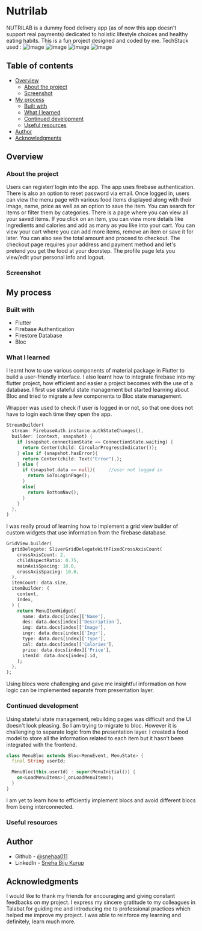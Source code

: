 # Nutrilab

NUTRILAB is a dummy food delivery app (as of now this app doesn't support real payments) dedicated to holistic lifestyle choices and healthy eating habits. 
This is a fun project designed and coded by me.
TechStack used :
![image](https://github.com/snehaa011/nutrilab/assets/122629654/e97c0009-17c7-4f50-aaff-8c35b3c2a4fe)
![image](https://github.com/snehaa011/nutrilab/assets/122629654/8afb2c9c-d194-49e4-a773-32339d66e691)
![image](https://github.com/snehaa011/nutrilab/assets/122629654/f9443851-c9bf-44ab-abe4-06d5bafd9be0)
![image](https://github.com/snehaa011/nutrilab/assets/122629654/be8cd94c-8eb6-4d69-9ae4-5c89b95e8c94)

## Table of contents

- [Overview](#overview)
  - [About the project](#about-the-project)
  - [Screenshot](#screenshot)
- [My process](#my-process)
  - [Built with](#built-with)
  - [What I learned](#what-i-learned)
  - [Continued development](#continued-development)
  - [Useful resources](#useful-resources)
- [Author](#author)
- [Acknowledgments](#acknowledgments)

## Overview

### About the project

Users can register/ login into the app. The app uses firebase authentication. There is also an option to reset password via email.
Once logged in, users can view the menu page with various food items displayed along with their image, name, price as well as an option to save the item.
You can search for items or filter them by categories.
There is a page where you can view all your saved items.
If you click on an item, you can view more details like ingredients and calories and add as many as you like into your cart.
You can view your cart where you can add more items, remove an item or save it for later. You can also see the total amount and proceed to checkout.
The checkout page requires your address and payment method and let's pretend you get the food at your doorstep.
The profile page lets you view/edit your personal info and logout.

### Screenshot


## My process

### Built with

- Flutter
- Firebase Authentication
- Firestore Database
- Bloc

### What I learned

I learnt how to use various components of material package in Flutter to build a user-friendly interface. I also learnt how to integrate firebase into my flutter project, how efficient and easier a project becomes with the use of a database. I first use stateful state management but started learning about Bloc and tried to migrate a few components to Bloc state management.

Wrapper was used to check if user is logged in or not, so that one does not have to login each time they open the app.
```dart
StreamBuilder(
  stream: FirebaseAuth.instance.authStateChanges(),
  builder: (context, snapshot) {
    if (snapshot.connectionState == ConnectionState.waiting) {
      return Center(child: CircularProgressIndicator());
    } else if (snapshot.hasError){
      return Center(child: Text("Error"),);
    } else {
      if (snapshot.data == null){     //user not logged in
        return GoToLoginPage();
      }
      else{
        return BottomNav();
      }
    }
  },
)
```

I was really proud of learning how to implement a grid view builder of custom widgets that use information from the firebase database.
```dart
GridView.builder(
  gridDelegate: SliverGridDelegateWithFixedCrossAxisCount(
    crossAxisCount: 2,
    childAspectRatio: 0.75, 
    mainAxisSpacing: 10.0,
    crossAxisSpacing: 10.0,
  ),
  itemCount: data.size,
  itemBuilder: (
    context,
    index,
  ) {
    return MenuItemWidget(
      name: data.docs[index]['Name'],
      des: data.docs[index]['Description'],
      img: data.docs[index]['Image'],
      ingr: data.docs[index]['Ingr'],
      type: data.docs[index]['Type'],
      cal: data.docs[index]['Calories'],
      price: data.docs[index]['Price'],
      itemId: data.docs[index].id,
    );
  },
);  
```

Using blocs were challenging and gave me insightful information on how logic can be implemented separate from presentation layer.


### Continued development

Using stateful state management, rebuilding pages was difficult and the UI doesn't look pleasing. So I am trying to migrate to bloc. However it is challenging to separate logic from the presentation layer. I created a food model to store all the information related to each item but it hasn't been integrated with the frontend.

```dart
class MenuBloc extends Bloc<MenuEvent, MenuState> {
  final String userId;

  MenuBloc(this.userId) : super(MenuInitial()) {
    on<LoadMenuItems>(_onLoadMenuItems);
  }
}
```
I am yet to learn how to efficiently implement blocs and avoid different blocs from being interconnected.

### Useful resources

## Author

- Github - [@snehaa011](https://github.com/snehaa011)
- LinkedIn - [Sneha Biju Kurup](https://www.linkedin.com/in/sneha-biju-kurup-994a0b291/)

## Acknowledgments

I would like to thank my friends for encouraging and giving constant feedbacks on my project. I express my sincere gratitude to my colleagues in Talabat for guiding me and introducing me to professional practices which helped me improve my project. I was able to reinforce my learning and definitely, learn much more.

